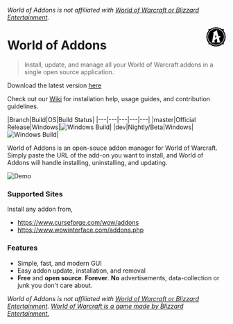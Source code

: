 *World of Addons is not affiliated with  [World of Warcraft or Blizzard Entertainment](https://www.blizzard.com/).*

<img align="right" width="45" height="45" src="./assets/200x200.png?raw=true">

# World of Addons

> Install, update, and manage all your World of Warcraft addons in a single open source application.

Download the latest version [here](https://github.com/WorldofAddons/worldofaddons/releases)

Check out our [Wiki](https://github.com/WorldofAddons/worldofaddons/wiki) for installation help, usage guides, and contribution guidelines.

|Branch|Build|OS|Build Status|
|---|---|---|---|---|
|master|Official Release|Windows|![Windows Build](https://ci.appveyor.com/api/projects/status/github/worldofaddons/worldofaddons?branch=master&svg=true)|
|dev|Nightly/Beta|Windows|![Windows Build](https://ci.appveyor.com/api/projects/status/github/worldofaddons/worldofaddons?branch=dev&svg=true)|

World of Addons is an open-souce addon manager for World of Warcraft.
Simply paste the URL of the add-on you want to install, and World of Addons will handle installing, uninstalling, and updating.

![Demo](https://i.imgur.com/mIIHJL1.gif)

### Supported Sites
Install any addon from,
- https://www.curseforge.com/wow/addons
- https://www.wowinterface.com/addons.php

### Features
- Simple, fast, and modern GUI
- Easy addon update, installation, and removal
- **Free** and **open source**. **Forever**.  **No** advertisements, data-collection or junk you don't care about.

*World of Addons is not affiliated with  [World of Warcraft or Blizzard Entertainment](https://www.blizzard.com/).*
[*World of Warcraft is a game made by Blizzard Entertainment.*](https://www.blizzard.com/)

